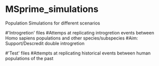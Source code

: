 # MSprime_simulations
Population Simulations for different scenarios

#'Introgretion' files 
#Attemps at replicating introgretion events between Homo sapiens populations and other species/subspecies
#Aim: Support/Descredit double introgretion 

#'Test' files
#Attempts at replicating historical events between human populations of the past

